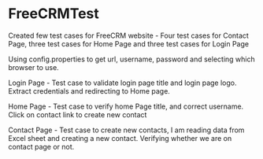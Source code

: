 # FreeCRMTest

Created few test cases for FreeCRM website - Four test cases for Contact Page, three test cases for Home Page 
and three test cases for Login Page

Using config.properties to get url, username, password and selecting which browser to use.

Login Page - Test case to validate login page title and login page logo. Extract credentials and redirecting to Home page.

Home Page - Test case to verify home Page title, and correct username.
Click on contact link to create new contact

Contact Page - Test case to create new contacts, I am reading data from Excel sheet and creating a new contact.
Verifying whether we are on contact page or not.
